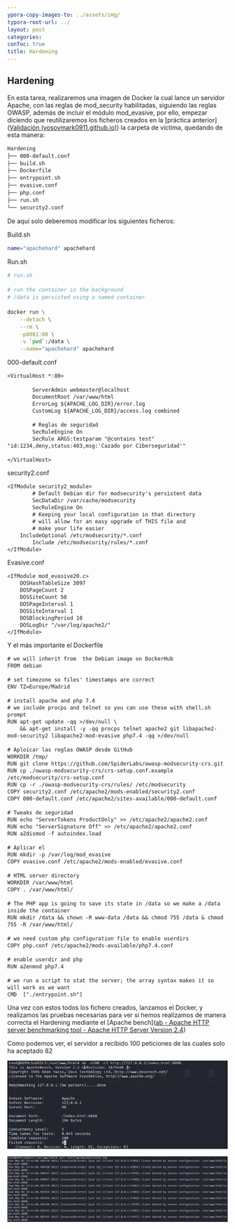 ```yaml
---
ypora-copy-images-to: ../assets/img/
typora-root-url: ../
layout: post
categories: 
conToc: true
title: Hardening
---
```




## Hardening

En esta tarea, realizaremos una imagen de Docker la cual lance un servidor Apache, con las reglas de mod_security habilitadas, siguiendo las reglas OWASP, además de incluir el módulo mod_evasive, por ello, empezar diciendo que reutilizaremos los ficheros creados en la [práctica anterior]([Validación (yosoymark0911.github.io)](https://yosoymark0911.github.io/2022/03/18/Validacion.html)) la carpeta de víctima, quedando de esta manera:

```bash
Hardening
├── 000-default.conf
├── build.sh
├── Dockerfile
├── entrypoint.sh
├── evasive.conf
├── php.conf
├── run.sh
└── security2.conf
```

De aquí solo deberemos modificar los siguientes ficheros:

Build.sh

```bash
name="apachehard" apachehard
```

Run.sh

```bash
# run.sh

# run the container in the background
# /data is persisted using a named container

docker run \
    --detach \
    --rm \
    -p8081:80 \
    -v `pwd`:/data \
    --name="apachehard" apachehard
```

000-default.conf

```
<VirtualHost *:80>

        ServerAdmin webmaster@localhost
        DocumentRoot /var/www/html
        ErrorLog ${APACHE_LOG_DIR}/error.log
        CustomLog ${APACHE_LOG_DIR}/access.log combined

        # Reglas de seguridad
        SecRuleEngine On
        SecRule ARGS:testparam "@contains test" "id:1234,deny,status:403,msg:'Cazado por Ciberseguridad'"

</VirtualHost>      
```

security2.conf

```
<IfModule security2_module>
        # Default Debian dir for modsecurity's persistent data
        SecDataDir /var/cache/modsecurity
        SecRuleEngine On
        # Keeping your local configuration in that directory
        # will allow for an easy upgrade of THIS file and
        # make your life easier
    IncludeOptional /etc/modsecurity/*.conf
        Include /etc/modsecurity/rules/*.conf
</IfModule>  
```

Evasive.conf

```
<IfModule mod_evasive20.c>
    DOSHashTableSize 3097
    DOSPageCount 2
    DOSSiteCount 50
    DOSPageInterval 1
    DOSSiteInterval 1
    DOSBlockingPeriod 10
    DOSLogDir "/var/log/apache2/"
</IfModule>  
```

Y el más importante el Dockerfile

```
# we will inherit from  the Debian image on DockerHub
FROM debian

# set timezone so files' timestamps are correct
ENV TZ=Europe/Madrid

# install apache and php 7.4
# we include procps and telnet so you can use these with shell.sh prompt
RUN apt-get update -qq >/dev/null \
    && apt-get install -y -qq procps telnet apache2 git libapache2-mod-security2 libapache2-mod-evasive php7.4 -qq >/dev/null

# Aploicar las reglas OWASP desde GitHub
WORKDIR /tmp/
RUN git clone https://github.com/SpiderLabs/owasp-modsecurity-crs.git
RUN cp ./owasp-modsecurity-crs/crs-setup.conf.example /etc/modsecurity/crs-setup.conf
RUN cp -r ./owasp-modsecurity-crs/rules/ /etc/modsecurity
COPY security2.conf /etc/apache2/mods-enabled/security2.conf
COPY 000-default.conf /etc/apache2/sites-available/000-default.conf

# Tweaks de seguridad
RUN echo "ServerTokens ProductOnly" >> /etc/apache2/apache2.conf
RUN echo "ServerSignature Off" >> /etc/apache2/apache2.conf
RUN a2dismod -f autoindex.load

# Aplicar el 
RUN mkdir -p /var/log/mod_evasive
COPY evasive.conf /etc/apache2/mods-enabled/evasive.conf

# HTML server directory
WORKDIR /var/www/html
COPY . /var/www/html/

# The PHP app is going to save its state in /data so we make a /data inside the container
RUN mkdir /data && chown -R www-data /data && chmod 755 /data & chmod 755 -R /var/www/html/

# we need custom php configuration file to enable userdirs
COPY php.conf /etc/apache2/mods-available/php7.4.conf

# enable userdir and php
RUN a2enmod php7.4

# we run a script to stat the server; the array syntax makes it so will work as we want
CMD  ["./entrypoint.sh"]
```

Una vez con estos todos los fichero creados, lanzamos el Docker, y realizamos las pruebas necesarias para ver si hemos realizamos de manera correcta el Hardening mediante el [Apache bench]([ab - Apache HTTP server benchmarking tool - Apache HTTP Server Version 2.4](https://httpd.apache.org/docs/2.4/programs/ab.html)) 

Como podemos ver, el servidor a recibido 100 peticiones de las cuales solo ha aceptado 82

![image-20220501134442716](/assets/img/image-20220501134442716.png)

![image-20220501134538955](/assets/img/image-20220501134538955.png)

